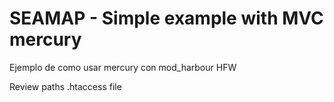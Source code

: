 ﻿SEAMAP - Simple example with MVC mercury
========================================

Ejemplo de como usar mercury con mod_harbour HFW

Review paths .htaccess file

